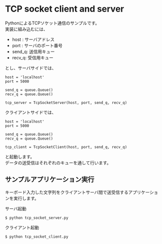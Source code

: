 # TCP socket client and server
PythonによるTCPソケット通信のサンプルです。  
実装に組み込むには、

- host : サーバアドレス
- port : サーバのポート番号
- send_q: 送信用キュー
- recv_q: 受信用キュー

とし、サーバサイドでは、

```
host = 'localhost'
port = 5000
    
send_q = queue.Queue()
recv_q = queue.Queue()

tcp_server = TcpSocketServer(host, port, send_q, recv_q)
```

クライアントサイドでは、

```
host = 'localhost'
port = 5000
    
send_q = queue.Queue()
recv_q = queue.Queue()

tcp_client = TcpSocketClient(host, port, send_q, recv_q)
```

と起動します。  
データの送受信はそれぞれのキューを通して行います。

## サンプルアプリケーション実行
キーボード入力した文字列をクライアントサーバ間で送受信するアプリケーションを実行します。

サーバ起動

```
$ python tcp_socket_server.py
```

クライアント起動

```
$ python tcp_socket_client.py
```

